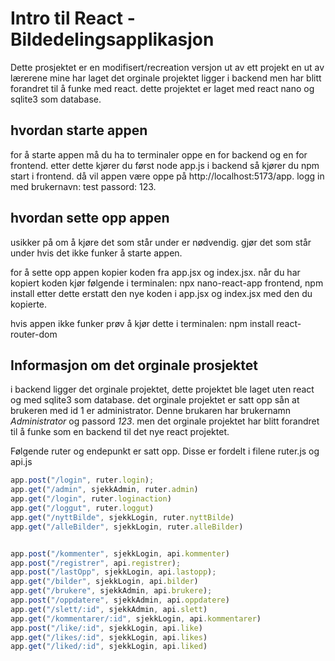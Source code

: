 # Intro til React - Bildedelingsapplikasjon

Dette prosjektet er en modifisert/recreation versjon ut av ett projekt en ut av lærerene mine har laget det orginale projektet ligger i backend men har blitt forandret til å funke med react. dette projektet er laget med react nano og sqlite3 som database.

## hvordan starte appen

for å starte appen må du ha to terminaler oppe en for backend og en for frontend. etter dette kjører du først node app.js i backend så kjører du npm start i frontend. då vil appen være oppe på http://localhost:5173/app. logg in med brukernavn: test passord: 123.

## hvordan sette opp appen

usikker på om å kjøre det som står under er nødvendig. gjør det som står under hvis det ikke funker å starte appen.

for å sette opp appen kopier koden fra app.jsx og index.jsx. når du har kopiert koden kjør følgende i terminalen:
 npx nano-react-app frontend,
 npm install
etter dette erstatt den nye koden i app.jsx og index.jsx med den du kopierte.

hvis appen ikke funker prøv å kjør dette i terminalen:
 npm install react-router-dom

## Informasjon om det orginale prosjektet

i backend ligger det orginale projektet, dette projektet ble laget uten react og med sqlite3 som database. det orginale projektet er satt opp sån at brukeren med id 1 er administrator. Denne brukaren har brukernamn *Administrator* og passord *123*. men det orginale projektet har blitt forandret til å funke som en backend til det nye react projektet.

Følgende ruter og endepunkt er satt opp. Disse er fordelt i filene ruter.js og api.js

```javascript
app.post("/login", ruter.login);
app.get("/admin", sjekkAdmin, ruter.admin)
app.get("/login", ruter.loginaction)
app.get("/loggut", ruter.loggut)
app.get("/nyttBilde", sjekkLogin, ruter.nyttBilde)
app.get("/alleBilder", sjekkLogin, ruter.alleBilder)


app.post("/kommenter", sjekkLogin, api.kommenter)
app.post("/registrer", api.registrer);
app.post("/lastOpp", sjekkLogin, api.lastopp);
app.get("/bilder", sjekkLogin, api.bilder)
app.get("/brukere", sjekkAdmin, api.brukere);
app.post("/oppdatere", sjekkAdmin, api.oppdatere)
app.get("/slett/:id", sjekkAdmin, api.slett)
app.get("/kommentarer/:id", sjekkLogin, api.kommentarer)
app.post("/like/:id", sjekkLogin, api.like)
app.get("/likes/:id", sjekkLogin, api.likes)
app.get("/liked/:id", sjekkLogin, api.liked)
```
